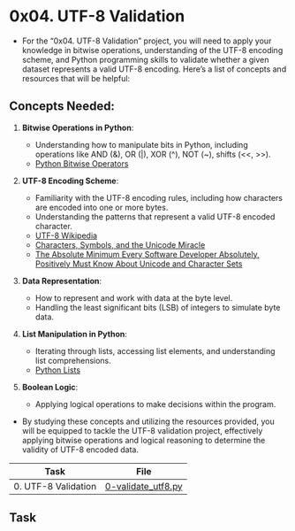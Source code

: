 # 0x04. UTF-8 Validation

- For the “0x04. UTF-8 Validation” project, you will need to apply your knowledge in bitwise operations, understanding of the UTF-8 encoding scheme, and Python programming skills to validate whether a given dataset represents a valid UTF-8 encoding. Here’s a list of concepts and resources that will be helpful:

## Concepts Needed:

1. **Bitwise Operations in Python**:

   - Understanding how to manipulate bits in Python, including operations like AND (&), OR (|), XOR (^), NOT (~), shifts (<<, >>).
   - [Python Bitwise Operators](https://wiki.python.org/moin/BitwiseOperators)

2. **UTF-8 Encoding Scheme**:

   - Familiarity with the UTF-8 encoding rules, including how characters are encoded into one or more bytes.
   - Understanding the patterns that represent a valid UTF-8 encoded character.
   - [UTF-8 Wikipedia](https://en.wikipedia.org/wiki/UTF-8)
   - [Characters, Symbols, and the Unicode Miracle](https://www.youtube.com/watch?v=MijmeoH9LT4)
   - [The Absolute Minimum Every Software Developer Absolutely, Positively Must Know About Unicode and Character Sets](https://www.joelonsoftware.com/2003/10/08/the-absolute-minimum-every-software-developer-absolutely-positively-must-know-about-unicode-and-character-sets-no-excuses/)

3. **Data Representation**:

   - How to represent and work with data at the byte level.
   - Handling the least significant bits (LSB) of integers to simulate byte data.

4. **List Manipulation in Python**:

   - Iterating through lists, accessing list elements, and understanding list comprehensions.
   - [Python Lists](https://docs.python.org/3/tutorial/datastructures.html#more-on-lists)

5. **Boolean Logic**:

   - Applying logical operations to make decisions within the program.

- By studying these concepts and utilizing the resources provided, you will be equipped to tackle the UTF-8 validation project, effectively applying bitwise operations and logical reasoning to determine the validity of UTF-8 encoded data.

| Task                | File                                       |
| ------------------- | ------------------------------------------ |
| 0. UTF-8 Validation | [0-validate_utf8.py](./0-validate_utf8.py) |

## Task
